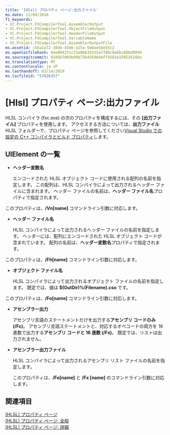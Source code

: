 ```yaml
---
title: '[Hlsl] プロパティ ページ:出力ファイル'
ms.date: 11/04/2016
f1_keywords:
- VC.Project.FXCompilerTool.AssemblerOutput
- VC.Project.FXCompilerTool.ObjectFileOutput
- VC.Project.FXCompilerTool.HeaderFileOutput
- VC.Project.FXCompilerTool.VariableName
- VC.Project.FXCompilerTool.AssemblerOutputFile
ms.assetid: c5ba1e72-30de-43eb-a15a-5b0ae58e55c2
ms.openlocfilehash: 6ee8042fccf2e0b635535a77d9c9a6bc68bd9999
ms.sourcegitcommit: 8105b7003b89b73b4359644ff4281e1595352dda
ms.translationtype: MT
ms.contentlocale: ja-JP
ms.lasthandoff: 03/14/2019
ms.locfileid: "57826357"
---
```

# <a name="hlsl-property-pages-output-files"></a>[Hlsl] プロパティ ページ:出力ファイル

HLSL コンパイラ (fxc.exe) の次のプロパティを構成するには、その **[出力ファイル]** プロパティを使用します。 アクセスする方法については、**出力ファイル**HLSL フォルダーで、プロパティ ページを参照してください[Visual Studio での設定の C++ コンパイラとビルド プロパティ](../working-with-project-properties.md)します。

## <a name="uielement-list"></a>UIElement の一覧

- **ヘッダー変数名**

   エンコードされた HLSL オブジェクト コードに使用される配列の名前を指定します。 この配列は、HLSL コンパイラによって出力されるヘッダー ファイルに含まれます。 ヘッダー ファイルの名前は、**ヘッダー ファイル名**プロパティで指定されます。

このプロパティは、**/Vn[name]** コマンドライン引数に対応します。

- **ヘッダー ファイル名**

   HLSL コンパイラによって出力されるヘッダー ファイルの名前を指定します。 ヘッダーには、配列にエンコードされた HLSL オブジェクト コードが含まれています。 配列の名前は、**ヘッダー変数名**プロパティで指定されます。

このプロパティは、**/Fh[name]** コマンドライン引数に対応します。

- **オブジェクト ファイル名**

   HLSL コンパイラによって出力されるオブジェクト ファイルの名前を指定します。 既定では、値は **$(OutDir)%(Filename).cso** です。

このプロパティは、**/Fo[name]** コマンドライン引数に対応します。

- **アセンブラー出力**

   アセンブリ言語のステートメントだけを出力する**アセンブリ コードのみ (/Fc)**。 アセンブリ言語ステートメントと、対応するオペコードの両方を 16 進数で出力する**アセンブリ コードと 16 進数 (/Fx)**。 既定では、リストは出力されません。

- **アセンブラー出力ファイル**

   HLSL コンパイラによって出力されるアセンブリ リスト ファイルの名前を指定します。

   このプロパティは、**/Fo[name]** と **/Fx [name]** のコマンドライン引数に対応します。

## <a name="see-also"></a>関連項目

[[HLSL] プロパティ ページ](hlsl-property-pages.md)<br>
[[HLSL] プロパティ ページ: 全般](hlsl-property-pages-general.md)<br>
[[HLSL] プロパティ ページ: 詳細](hlsl-property-pages-advanced.md)
